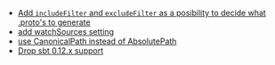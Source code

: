 - [Add `includeFilter` and `excludeFilter` as a posibility to decide what .proto's to generate](https://github.com/sbt/sbt-protobuf/pull/29)
- [add watchSources setting ](https://github.com/sbt/sbt-protobuf/pull/33)
- [use CanonicalPath instead of AbsolutePath](https://github.com/sbt/sbt-protobuf/pull/35)
- [Drop sbt 0.12.x support](https://github.com/sbt/sbt-protobuf/commit/2a472b21bc8f48b20a89187bb0373ae2178d4989)
